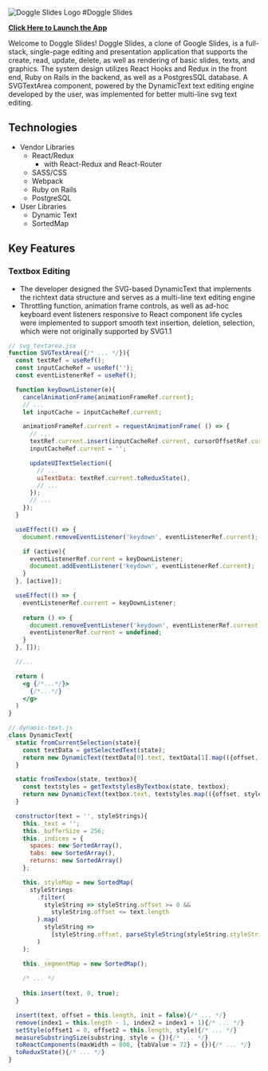 ![DoggIe Slides Logo](https://doggie-slides.herokuapp.com/assets/icons-f4a13afbe1257f983830da9fdbc84debda2298a19778a05565eb5fbf85f3ac1b.png) #DoggIe Slides

**[Click Here to Launch the App](https://doggie-slides.herokuapp.com/)**

Welcome to DoggIe Slides! DoggIe Slides, a clone of Google Slides, is a full-stack, single-page editing and presentation application that supports the create, read, update, delete, as well as rendering of basic slides, texts, and graphics. The system design utilizes React Hooks and Redux in the front end, Ruby on Rails in the backend, as well as a PostgresSQL database. A SVGTextArea component, powered by the DynamicText text editing engine developed by the user, was implemented for better multi-line svg text editing.

## Technologies
- Vendor Libraries
  - React/Redux
    - with React-Redux and React-Router
  - SASS/CSS
  - Webpack
  - Ruby on Rails
  - PostgreSQL
- User Libraries
  - Dynamic Text
  - SortedMap

## Key Features

### Textbox Editing
* The developer designed the SVG-based DynamicText that implements the richtext data structure and serves as a multi-line text editing engine
* Throttling function, animation frame controls, as well as ad-hoc keyboard event listeners responsive to React component life cycles were implemented to support smooth text insertion, deletion, selection, which were not originally supported by SVG1.1

```jsx
// svg_textarea.jsx
function SVGTextArea({/* ... */}){
  const textRef = useRef();
  const inputCacheRef = useRef('');
  const eventListenerRef = useRef();

  function keyDownListener(e){
    cancelAnimationFrame(animationFrameRef.current);
    // ...
    let inputCache = inputCacheRef.current;

    animationFrameRef.current = requestAnimationFrame( () => {
      // ...
      textRef.current.insert(inputCacheRef.current, cursorOffsetRef.current);
      inputCacheRef.current = '';

      updateUITextSelection({
        // ...
        uiTextData: textRef.current.toReduxState(),
        // ...
      });
      // ...
    });
  }

  useEffect(() => {
    document.removeEventListener('keydown', eventListenerRef.current);

    if (active){
      eventListenerRef.current = keyDownListener;
      document.addEventListener('keydown', eventListenerRef.current);
    }
  }, [active]);

  useEffect(() => {
    eventListenerRef.current = keyDownListener;
    
    return () => {
      document.removeEventListener('keydown', eventListenerRef.current);
      eventListenerRef.current = undefined;
    }
  }, []);

  //...

  return (
    <g {/*...*/}>
      {/*...*/}
    </g>
  )
}
```

```jsx
// dynamic-text.js
class DynamicText{
  static fromCurrentSelection(state){
    const textData = getSelectedText(state);
    return new DynamicText(textData[0].text, textData[1].map(({offset, styleString}) => ({offset, styleString})));
  }

  static fromTexbox(state, textbox){
    const textstyles = getTextstylesByTextbox(state, textbox);
    return new DynamicText(textbox.text, textstyles.map(({offset, styleString}) => ({offset, styleString})))
  }

  constructor(text = '', styleStrings){
    this._text = '';
    this._bufferSize = 256;
    this._indices = {
      spaces: new SortedArray(),
      tabs: new SortedArray(),
      returns: new SortedArray()
    };

    this._styleMap = new SortedMap(
      styleStrings
        .filter(
          styleString => styleString.offset >= 0 && 
            styleString.offset <= text.length
        ).map(
          styleString => 
            [styleString.offset, parseStyleString(styleString.styleString)]
        )
    );

    this._segmentMap = new SortedMap();
    
    /* ... */
    
    this.insert(text, 0, true);
  }

  insert(text, offset = this.length, init = false){/* ... */}
  remove(index1 = this.length - 1, index2 = index1 + 1){/* ... */}
  setStyle(offset1 = 0, offset2 = this.length, style){/* ... */}
  measureSubstringSize(substring, style = {}){/* ... */}
  toReactComponents(maxWidth = 800, {tabValue = 72} = {}){/* ... */}
  toReduxState(){/* ... */}
}